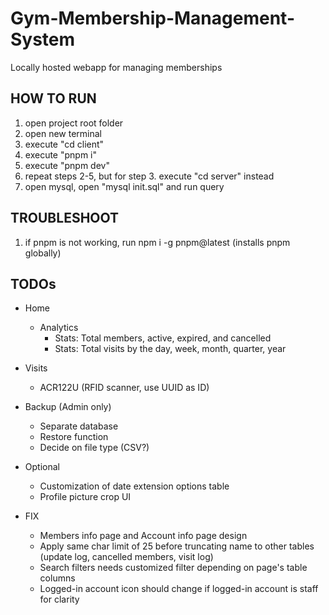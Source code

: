 # Gym-Membership-Management-System
Locally hosted webapp for managing memberships

## HOW TO RUN
1. open project root folder
2. open new terminal
3. execute "cd client"
4. execute "pnpm i"
5. execute "pnpm dev"
6. repeat steps 2-5, but for step 3. execute "cd server" instead
7. open mysql, open "mysql init.sql" and run query

## TROUBLESHOOT
1. if pnpm is not working, run npm i -g pnpm@latest (installs pnpm globally)

## TODOs
- Home
  - Analytics
    - Stats: Total members, active, expired, and cancelled
    - Stats: Total visits by the day, week, month, quarter, year

- Visits
  - ACR122U (RFID scanner, use UUID as ID)

- Backup (Admin only)
  - Separate database
  - Restore function
  - Decide on file type (CSV?)

- Optional
  - Customization of date extension options table
  - Profile picture crop UI

- FIX
  - Members info page and Account info page design
  - Apply same char limit of 25 before truncating name to other tables (update log, cancelled members, visit log)
  - Search filters needs customized filter depending on page's table columns
  - Logged-in account icon should change if logged-in account is staff for clarity